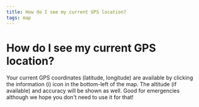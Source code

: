 ```yaml
---
title: How do I see my current GPS location?
tags: map
--- 
```


# How do I see my current GPS location?

Your current GPS coordinates (latitude, longitude) are available 
by clicking the information (i) icon in the bottom-left of the map. 
The altitude (if available) and accuracy will be shown as well. Good 
for emergencies although we hope you don't need to use it for that!